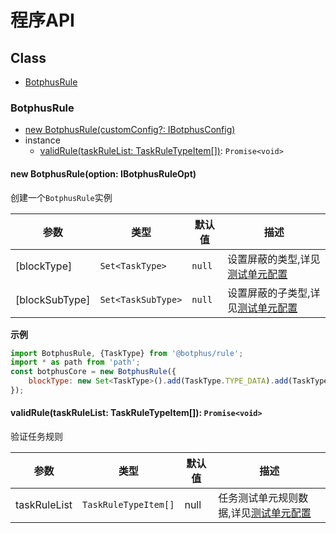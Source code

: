 # 程序API

## Class
- [BotphusRule](#BotphusRule)

<a name="BotphusRule"></a>
### BotphusRule

- [new BotphusRule(customConfig?: IBotphusConfig)](#new_BotphusRule)
- instance
    - [validRule(taskRuleList: TaskRuleTypeItem[])](#valid_rule): `Promise<void>`

<a name="new_BotphusRule"></a>
#### new BotphusRule(option: IBotphusRuleOpt)

创建一个`BotphusRule`实例

参数 | 类型 | 默认值 | 描述 
--- | --- | --- | ---
[blockType] | `Set<TaskType>` | `null` | 设置屏蔽的类型,详见[测试单元配置](unit.md)
[blockSubType] | `Set<TaskSubType>` | `null` | 设置屏蔽的子类型,详见[测试单元配置](unit.md)

**示例**
```javascript
import BotphusRule, {TaskType} from '@botphus/rule';
import * as path from 'path';
const botphusCore = new BotphusRule({
    blockType: new Set<TaskType>().add(TaskType.TYPE_DATA).add(TaskType.TYPE_DOM)
});
```

<a name="valid_rule"></a>
#### validRule(taskRuleList: TaskRuleTypeItem[]): `Promise<void>`

验证任务规则

参数 | 类型 | 默认值 | 描述 
--- | --- | --- | ---
taskRuleList | `TaskRuleTypeItem[]` | null | 任务测试单元规则数据,详见[测试单元配置](unit.md)
